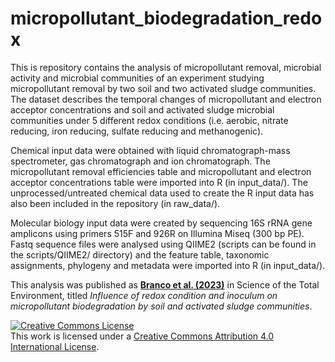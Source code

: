 # micropollutant_biodegradation_redox

This is repository contains the analysis of micropollutant removal, microbial activity and microbial communities of an experiment studying micropollutant removal by two soil and two activated sludge communities. The dataset describes the temporal changes of micropollutant and electron acceptor concentrations and soil and activated sludge microbial communities under 5 different redox conditions (i.e. aerobic, nitrate reducing, iron reducing, sulfate reducing and methanogenic).

Chemical input data were obtained with liquid chromatograph-mass spectrometer, gas chromatograph and ion chromatograph. The micropollutant removal efficiencies table and micropollutant and electron acceptor concentrations table were imported into R (in input_data/). The unprocessed/untreated chemical data used to create the R input data has also been included in the repository (in raw_data/).

Molecular biology input data were created by sequencing 16S rRNA gene amplicons using primers 515F and 926R on Illumina Miseq (300 bp PE). Fastq sequence files were analysed using QIIME2 (scripts can be found in the scripts/QIIME2/ directory) and the feature table, taxonomic assignments, phylogeny and metadata were imported into R (in input_data/).

This analysis was published as [**Branco et al. (2023)**](https://doi.org/10.1016/j.scitotenv.2023.165233) in Science of the Total Environment, titled *Influence of redox condition and inoculum on micropollutant biodegradation by soil and activated sludge communities*.

<a rel="license" href="http://creativecommons.org/licenses/by/4.0/"><img alt="Creative Commons License" style="border-width:0" src="https://i.creativecommons.org/l/by/4.0/88x31.png" /></a><br />This work is licensed under a <a rel="license" href="http://creativecommons.org/licenses/by/4.0/">Creative Commons Attribution 4.0 International License</a>.